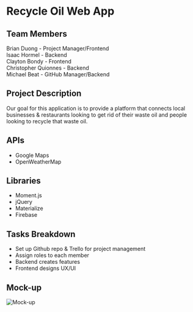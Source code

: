 # Recycle Oil Web App

## Team Members
Brian Duong - Project Manager/Frontend  
Isaac Hormel - Backend  
Clayton Bondy - Frontend  
Christopher Quionnes - Backend  
Michael Beat - GitHub Manager/Backend  

## Project Description
Our goal for this application is to provide a platform that connects local businesses & restaurants looking to get rid of their waste oil and people looking to recycle that waste oil.

## APIs
* Google Maps
* OpenWeatherMap

## Libraries
* Moment.js
* jQuery
* Materialize
* Firebase

## Tasks Breakdown
* Set up Github repo & Trello for project management
* Assign roles to each member
* Backend creates features
* Frontend designs UX/UI

## Mock-up

![Mock-up](https://user-images.githubusercontent.com/38300070/48158943-85f37a00-e299-11e8-914c-07eeaa850425.JPG)
